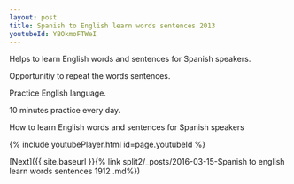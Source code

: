 ```yaml
---
layout: post
title: Spanish to English learn words sentences 2013 
youtubeId: YBOkmoFTWeI
---
```

 
 
Helps to learn English words and sentences for Spanish speakers.

Opportunitiy to repeat the words sentences. 

Practice English language. 
 
10 minutes practice every day. 
 
How to learn English words and sentences for Spanish speakers 
 
{% include youtubePlayer.html id=page.youtubeId %}
 
 
[Next]({{ site.baseurl }}{% link  split2/_posts/2016-03-15-Spanish to english learn words sentences 1912 .md%})
 

